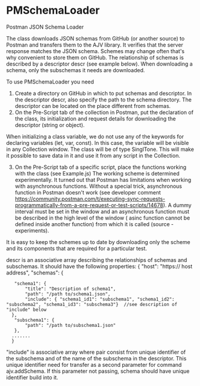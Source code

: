 # PMSchemaLoader
Postman JSON Schema Loader

The class downloads JSON schemas from GitHub (or another source) to Postman and transfers them to the AJV library. It verifies that the server response matches the JSON schema. Schemes may change often that's why convenient to store them on GitHub.
The relationship of schemas is described by a descriptor descr (see example below). When downloading a schema, only the subschemas it needs are downloaded.

To use PMSchemaLoader you need
1. Create a directory on GitHub in which to put schemas and descriptor.  In the descriptor descr, also specify the path to the schema directory. The descriptor can be located on the place different from schemas.
2. On the Pre-Script tab of the collection in Postman, put the declaration of the class, its initialization and request details for downloading the descriptor (string or object).

When initializing a class variable, we do not use any of the keywords for declaring variables (let, var, const). In this case, the variable will be visible in any Collection window. The class will be of type SinglTone. This will make it possible to save data in it and use it from any script in the Collection.

3. On the Pre-Script tab of a specific script, place the functions working with the class (see Example.js)
 The working scheme is determined experimentally. It turned out that Postman has limitations when working with asynchronous functions. Without a special trick, asynchronous function in Postman doesn't work (see developer comment https://community.postman.com/t/executing-sync-requests-programmatically-from-a-pre-request-or-test-scripts/14678). A dummy interval must be set in the window and an asynchronous function must be described in the high level of the window ( asinc function cannot be defined inside another function) from which it is called (source - experiments).

It is easy to keep the schemes up to date by downloading only the scheme and its components that are required for a particular test.

descr is an associative array describing the relationships of schemas and subschemas.
It should have the following properties:
     {
     "host": "https:// host address",
     "schemas": {
     
       "schema1": {
           "title": "Description of schema1",
           "path": "/path to/schema1.json",             
           "include": { "schema1_id1": "subschema1", "schema1_id2": "subschema2", "schema1_id3": "subschema3"}  //see description of "include" below
      },     
       "subschema1": {
           "path": "/path to/subschema1.json"           
       },
      .......
      }
        
 "include" is associative array where pair consist from unique identifier
           of the subschema and of the name of the subschema in the descriptor. 
           This unique identifier need for transfer as a second parameter for command ajv.addSchema. 
           If this parameter not passing, schema should have unique identifier build into it.

